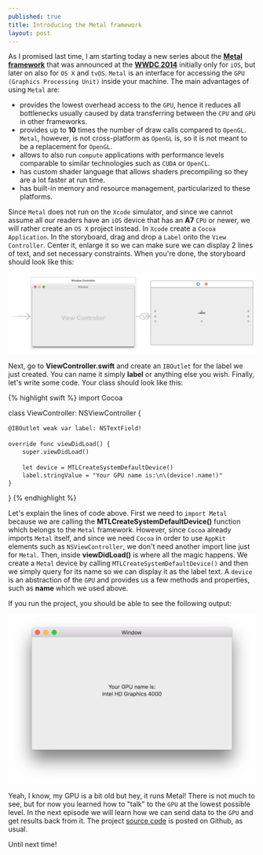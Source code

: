 ```yaml
---
published: true
title: Introducing the Metal framework
layout: post
---
```

As I promised last time, I am starting today a new series about the [__Metal framework__](https://developer.apple.com/metal/) that was announced at the [__WWDC 2014__](https://developer.apple.com/videos/play/wwdc2014-603/) initially only for `iOS`, but later on also for `OS X` and `tvOS`. `Metal` is an interface for accessing the `GPU (Graphics Processing Unit)` inside your machine. The main advantages of using `Metal` are:

- provides the lowest overhead access to the `GPU`, hence it reduces all bottlenecks usually caused by data transferring between the `CPU` and `GPU` in other frameworks. 
- provides up to __10__ times the number of draw calls compared to `OpenGL`. `Metal`, however, is not cross-platform as `OpenGL` is, so it is not meant to be a replacement for `OpenGL`.
- allows to also run `compute` applications with performance levels comparable to similar technologies such as `CUDA` or `OpenCL`.
- has custom shader language that allows shaders precompiling so they are a lot faster at run time. 
- has built-in memory and resource management, particularized to these platforms.

Since `Metal` does not run on the `Xcode` simulator, and since we cannot assume all our readers have an `iOS` device that has an __A7__ `CPU` or newer, we will rather create an `OS X` project instead. In `Xcode` create a `Cocoa Application`. In the storyboard, drag and drop a `Label` onto the `View Controller`. Center it, enlarge it so we can make sure we can display 2 lines of text, and set necessary constraints. When you're done, the storyboard should look like this: 

![alt text](https://github.com/Swiftor/Metal/raw/master/images/chapter01_1.png "1")

Next, go to __ViewController.swift__ and create an `IBOutlet` for the label we just created. You can name it simply __label__ or anything else you wish. Finally, let's write some code. Your class should look like this:

{% highlight swift %} 
import Cocoa

class ViewController: NSViewController {

    @IBOutlet weak var label: NSTextField!
    
    override func viewDidLoad() {
        super.viewDidLoad()

        let device = MTLCreateSystemDefaultDevice()
        label.stringValue = "Your GPU name is:\n\(device!.name!)"
    }
}
{% endhighlight %}

Let's explain the lines of code above. First we need to `import Metal` because we are calling the __MTLCreateSystemDefaultDevice()__ function which belongs to the `Metal` framework. However, since `Cocoa` already imports `Metal` itself, and since we need `Cocoa` in order to use `AppKit` elements such as `NSViewController`, we don't need another import line just for `Metal`. Then, inside __viewDidLoad()__ is where all the magic happens. We create a `Metal` device by calling `MTLCreateSystemDefaultDevice()` and then we simply query for its name so we can display it as the label text. A `device` is an abstraction of the `GPU` and provides us a few methods and properties, such as __name__ which we used above.

If you run the project, you should be able to see the following output:

![alt text](https://github.com/Swiftor/Metal/raw/master/images/chapter01_2.png "2")

Yeah, I know, my GPU is a bit old but hey, it runs Metal! There is not much to see, but for now you learned how to "talk" to the `GPU` at the lowest possible level. In the next episode we will learn how we can send data to the `GPU` and get results back from it. The project [source code](https://github.com/Swiftor/Metal/tree/master/ch01) is posted on Github, as usual.

Until next time!